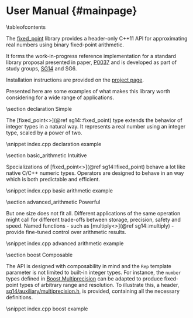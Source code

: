User Manual       {#mainpage}
===========

\tableofcontents

The [fixed_point](http://johnmcfarlane.github.io/fixed_point/) library provides 
a header-only C++11 API for approximating real numbers using binary fixed-point arithmetic.

It forms the work-in-progress reference implementation for a standard library proposal presented in paper, [P0037](papers/p0037.html)
and is developed as part of study groups, [SG14](https://groups.google.com/a/isocpp.org/forum/#!forum/sg14) and SG6.

Installation instructions are provided on the [project page](https://github.com/johnmcfarlane/fixed_point).

Presented here are some examples of what makes this library worth considering for a wide range of applications.

\section declaration Simple

The [fixed_point<>](@ref sg14::fixed_point) type extends the behavior of integer types in a natural way.
It represents a real number using an integer type, scaled by a power of two.

\snippet index.cpp declaration example


\section basic_arithmetic Intuitive

Specializations of [fixed_point<>](@ref sg14::fixed_point) behave a lot like native C/C++ numeric types.
Operators are designed to behave in an way which is both predictable and efficient.

\snippet index.cpp basic arithmetic example


\section advanced_arithmetic Powerful

But one size does not fit all.
Different applications of the same operation might call for different trade-offs between storage, precision, safety and speed.
Named functions - such as [multiply<>](@ref sg14::multiply) - provide fine-tuned control over arithmetic results.

\snippet index.cpp advanced arithmetic example


\section boost Composable

The API is designed with composability in mind
and the `Rep` template parameter is not limited to built-in integer types.
For instance, the `number` types defined in [Boost.Multiprecision](http://www.boost.org/doc/libs/release/libs/multiprecision/)
can be adapted to produce fixed-point types of arbitrary range and resolution.
To illustrate this, a header, [sg14/auxiliary/multiprecision.h](../../include/sg14/auxiliary/multiprecision.h),
is provided, containing all the necessary definitions.

\snippet index.cpp boost example

